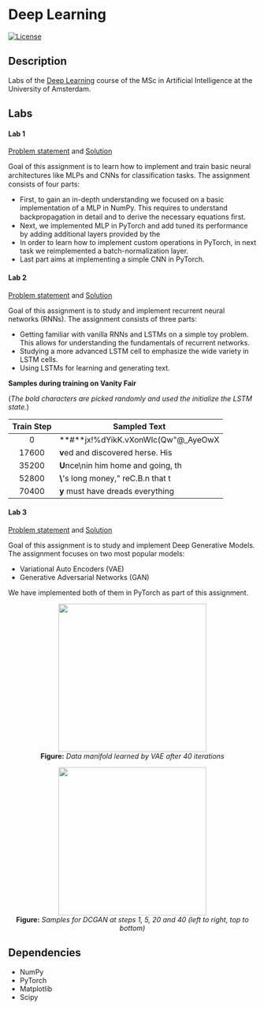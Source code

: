 # Deep Learning
[![License](http://img.shields.io/:license-mit-blue.svg)](LICENSE)

## Description

Labs of the [Deep Learning](http://studiegids.uva.nl/xmlpages/page/2018-2019/zoek-vak/vak/63164) course of the MSc in Artificial Intelligence at the University of Amsterdam.

## Labs

#### Lab 1

[Problem statement](https://github.com/askliar/deep_learning/blob/master/assignment_1/assignment_1.pdf) and [Solution](https://github.com/askliar/deep_learning/blob/master/assignment_1/Skliar_11636785_hw1.pdf)

Goal of this assignment is to learn how to implement and train basic neural architectures like MLPs and CNNs for classiﬁcation tasks. The assignment consists of four parts:

- First, to gain an in-depth understanding we focused on a basic implementation of a MLP in NumPy. This requires to understand backpropagation in detail and to derive the necessary equations ﬁrst.
- Next, we implemented MLP in PyTorch and add tuned its performance by adding additional layers provided by the 
- In order to learn how to implement custom operations in PyTorch, in next task we reimplemented a batch-normalization layer.
- Last part aims at implementing a simple CNN in PyTorch.

#### Lab 2

[Problem statement](https://github.com/askliar/deep_learning/blob/master/assignment_2/assignment_2.pdf) and [Solution](https://github.com/askliar/deep_learning/blob/master/assignment_2/Skliar_11636785_hw2.pdf)

Goal of this assignment is to study and implement recurrent neural networks (RNNs).
The assignment consists of three parts:

- Getting familiar with vanilla RNNs and LSTMs on a simple toy problem. This allows for understanding the fundamentals of recurrent networks. 
- Studying a more advanced LSTM cell to emphasize the wide variety in LSTM cells. 
- Using LSTMs for learning and generating text. 

**Samples during training on Vanity Fair**

(*The bold characters are picked randomly and used the initialize the LSTM state.*)

|Train Step | Sampled Text |
|:-------------------------:|-------------------------|
|0 | **#**jx!\%dYikK.vXonWIc(Qw"@\_AyeOwX|
|17600 | **v**ed and discovered herse. His|
|35200 | **U**nce\nin him home and going, th |
|52800 | **\\**'s long money," reC.B.n that t |
|70400 | **y** must have dreads everything|

#### Lab 3

[Problem statement](https://github.com/askliar/deep_learning/blob/master/assignment_3/assignment_3.pdf) and [Solution](https://github.com/askliar/deep_learning/blob/master/assignment_2/Skliar_11636785_hw3.pdf)

Goal of this assignment is to study and implement Deep Generative Models. The assignment focuses on two most popular models:

- Variational Auto Encoders (VAE)
- Generative Adversarial Networks (GAN)

We have implemented both of them in PyTorch as part of this assignment. 

<p align="center">
  <img src="https://cdn.pbrd.co/images/HVbgXvj.png" width="300" /><br />
  <b>Figure:</b><i> Data manifold learned by VAE after 40 iterations</i>
</p>

<p align="center">
  <img src="https://cdn.pbrd.co/images/HVbhkKF.png" width="300" /><br />
  <b>Figure:</b><i> Samples for DCGAN at steps 1, 5, 20 and 40 (left to right, top to bottom)</i>
</p>

## Dependencies

- NumPy
- PyTorch
- Matplotlib
- Scipy

